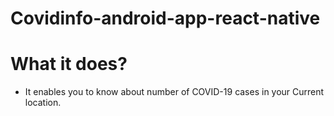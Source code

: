 # Covidinfo-android-app-react-native
# What it does?
- It enables you to know about number of COVID-19 cases in your Current location.

